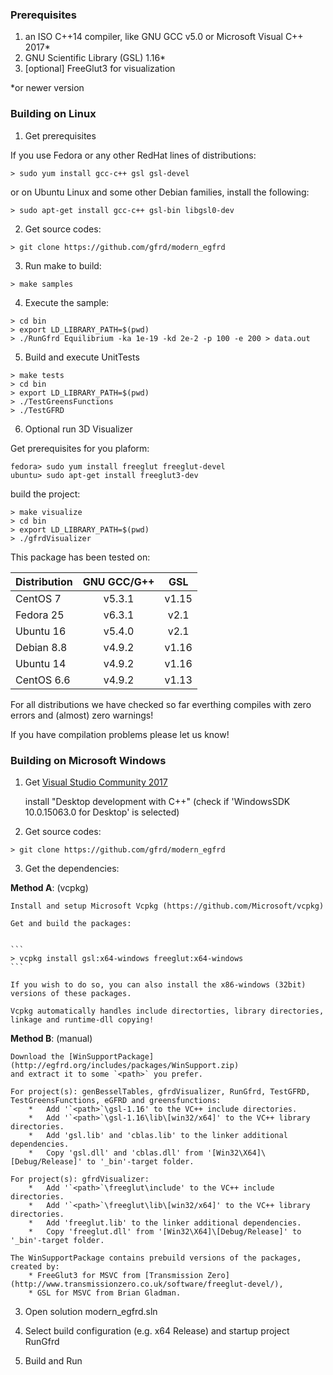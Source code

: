 
### Prerequisites

1. an ISO C++14 compiler, like GNU GCC v5.0 or Microsoft Visual C++ 2017*
2. GNU Scientific Library (GSL) 1.16*
3. [optional] FreeGlut3 for visualization

*or newer version



### Building on Linux

1. Get prerequisites

If you use Fedora or any other RedHat lines of distributions: 

```
> sudo yum install gcc-c++ gsl gsl-devel
```

or on Ubuntu Linux and some other Debian families, install the following:

```
> sudo apt-get install gcc-c++ gsl-bin libgsl0-dev
```


2. Get source codes: 

```
> git clone https://github.com/gfrd/modern_egfrd
```
   
3. Run make to build:

```
> make samples
```


4. Execute the sample:

```
> cd bin
> export LD_LIBRARY_PATH=$(pwd)
> ./RunGfrd Equilibrium -ka 1e-19 -kd 2e-2 -p 100 -e 200 > data.out
```


5. Build and execute UnitTests

```
> make tests
> cd bin
> export LD_LIBRARY_PATH=$(pwd)
> ./TestGreensFunctions
> ./TestGFRD
```


6. Optional run 3D Visualizer

Get prerequisites for you plaform:
```
fedora> sudo yum install freeglut freeglut-devel
ubuntu> sudo apt-get install freeglut3-dev
```

build the project:
```
> make visualize
> cd bin
> export LD_LIBRARY_PATH=$(pwd)
> ./gfrdVisualizer
```



This package has been tested on:

| **Distribution** |  **GNU GCC/G++**  | **GSL** |
|--------------|:-----:|:----:|
| CentOS 7     | v5.3.1 | v1.15 |
| Fedora 25    | v6.3.1 | v2.1 |
| Ubuntu 16    | v5.4.0 | v2.1 |
| Debian 8.8   | v4.9.2 | v1.16 |
| Ubuntu 14    | v4.9.2 | v1.16 |
| CentOS 6.6   | v4.9.2 | v1.13 |


For all distributions we have checked so far everthing compiles with zero errors and (almost) zero warnings!

If you have compilation problems please let us know!



### Building on Microsoft Windows


1. Get [Visual Studio Community 2017](https://www.visualstudio.com/)


   install "Desktop development with C++" (check if 'WindowsSDK 10.0.15063.0 for Desktop' is selected)

   
2. Get source codes: 

```
> git clone https://github.com/gfrd/modern_egfrd
```

3. Get the dependencies: 

**Method A**: (vcpkg)

    Install and setup Microsoft Vcpkg (https://github.com/Microsoft/vcpkg)

    Get and build the packages:
   
   
    ```
    > vcpkg install gsl:x64-windows freeglut:x64-windows
    ```
    
	If you wish to do so, you can also install the x86-windows (32bit) versions of these packages.

    Vcpkg automatically handles include directorties, library directories, linkage and runtime-dll copying!


**Method B**: (manual)
   
    Download the [WinSupportPackage](http://egfrd.org/includes/packages/WinSupport.zip)
    and extract it to some `<path>` you prefer.
   
    For project(s): genBesselTables, gfrdVisualizer, RunGfrd, TestGFRD, TestGreensFunctions, eGFRD and greensfunctions:
        *   Add '`<path>`\gsl-1.16' to the VC++ include directories.
        *   Add '`<path>`\gsl-1.16\lib\[win32/x64]' to the VC++ library directories.
        *   Add 'gsl.lib' and 'cblas.lib' to the linker additional dependencies.
        *   Copy 'gsl.dll' and 'cblas.dll' from '[Win32\X64]\[Debug/Release]' to '_bin'-target folder.

    For project(s): gfrdVisualizer:
        *   Add '`<path>`\freeglut\include' to the VC++ include directories.
        *   Add '`<path>`\freeglut\lib\[win32/x64]' to the VC++ library directories.
        *   Add 'freeglut.lib' to the linker additional dependencies.
        *   Copy 'freeglut.dll' from '[Win32\X64]\[Debug/Release]' to '_bin'-target folder.

    The WinSupportPackage contains prebuild versions of the packages, created by:
        * FreeGlut3 for MSVC from [Transmission Zero](http://www.transmissionzero.co.uk/software/freeglut-devel/), 
        * GSL for MSVC from Brian Gladman.

		
3. Open solution modern_egfrd.sln

4. Select build configuration (e.g. x64 Release) and startup project RunGfrd 

5. Build and Run






